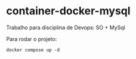 # container-docker-mysql
Trabalho para disciplina de Devops: SO + MySql

Para rodar o projeto:
```
docker compose up -d
```
